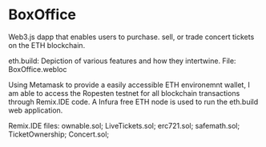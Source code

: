 # BoxOffice
Web3.js dapp that enables users to purchase. sell, or trade concert tickets on the ETH blockchain.

eth.build: Depiction of various features and how they intertwine. File: BoxOffice.webloc

Using Metamask to provide a easily accessible ETH environemnt wallet, I am able to access the Ropesten testnet for all blockchain transactions through Remix.IDE code. A Infura free ETH node is used to run the eth.build web application.

Remix.IDE files:
ownable.sol;
LiveTickets.sol;
erc721.sol;
safemath.sol;
TicketOwnership;
Concert.sol;
